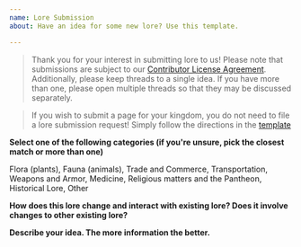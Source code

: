 ```yaml
---
name: Lore Submission
about: Have an idea for some new lore? Use this template.

---
```


> Thank you for your interest in submitting lore to us! Please note that submissions are subject to our [Contributor License Agreement](https://gist.github.com/Foxtrek64/82e5ace4318963ee7d87ab12910e8f3d). Additionally, please keep threads to a single idea. If you have more than one, please open multiple threads so that they may be discussed separately.

> If you wish to submit a page for your kingdom, you do not need to file a lore submission request! Simply follow the directions in the [template]()


**Select one of the following categories (if you're unsure, pick the closest match or more than one)**

Flora (plants), Fauna (animals), Trade and Commerce, Transportation, Weapons and Armor, Medicine, Religious matters and the Pantheon, Historical Lore, Other

**How does this lore change and interact with existing lore? Does it involve changes to other existing lore?**

**Describe your idea. The more information the better.**